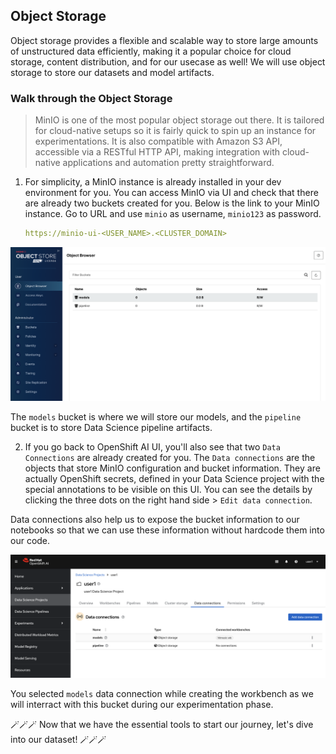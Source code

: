 ## Object Storage

Object storage provides a flexible and scalable way to store large amounts of unstructured data efficiently, making it a popular choice for cloud storage, content distribution, and for our usecase as well! We will use object storage to store our datasets and model artifacts.

### Walk through the Object Storage

> MinIO is one of the most popular object storage out there. It is tailored for cloud-native setups so it is fairly quick to spin up an instance for experimentations. It is also compatible with Amazon S3 API, accessible via a RESTful HTTP API, making integration with cloud-native applications and automation pretty straightforward.

1. For simplicity, a MinIO instance is already installed in your dev environment for you. You can access MinIO via UI and check that there are already two buckets created for you. Below is the link to your MinIO instance. Go to URL and use `minio` as username, `minio123` as password.

    ```yaml
    https://minio-ui-<USER_NAME>.<CLUSTER_DOMAIN>
    ```

![minio-ui.png](./images/minio-ui.png)

The `models` bucket is where we will store our models, and the `pipeline` bucket is to store Data Science pipeline artifacts.

2. If you go back to OpenShift AI UI, you'll also see that two `Data Connections` are already created for you. The `Data connections` are the objects that store MinIO configuration and bucket information. They are actually OpenShift secrets, defined in your Data Science project with the special annotations to be visible on this UI. You can see the details by clicking the three dots on the right hand side > `Edit data connection`.

Data connections also help us to expose the bucket information to our notebooks so that we can use these information without hardcode them into our code.

![data-connections.png](./images/data-connections.png)

You selected `models` data connection while creating the workbench as we will interract with this bucket during our experimentation phase.


 🪄🪄🪄 Now that we have the essential tools to start our journey, let's dive into our dataset! 🪄🪄🪄